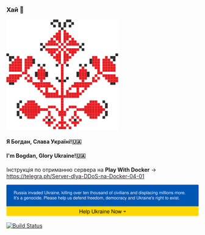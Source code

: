 ### Хай 👋

![](https://raw.githubusercontent.com/BogdanDevUA/Ukraine/main/5.svg)

#### Я Богдан, Слава Україні!:ukraine:

#### I'm Bogdan, Glory Ukraine!:ukraine:

Інструкція по отриманню сервера на **Play With Docker** -> <https://telegra.ph/Server-dlya-DDoS-na-Docker-04-01>

[![SWUbanner](https://raw.githubusercontent.com/vshymanskyy/StandWithUkraine/main/banner2-direct.svg)](https://github.com/vshymanskyy/StandWithUkraine/blob/main/docs/README.md)

[![Build Status](https://github.com/voku/portable-ascii/actions/workflows/ci.yml/badge.svg?branch=master)](https://github.com/voku/portable-ascii/actions)

